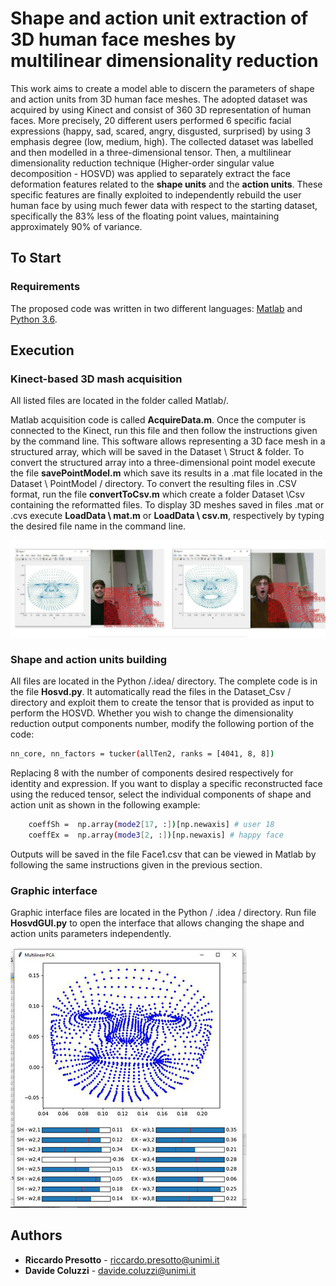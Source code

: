# Shape and action unit extraction of 3D human face meshes by multilinear dimensionality reduction
This work aims to create a model able to discern the parameters of shape and action units from 3D human face meshes.
The adopted dataset was acquired by using Kinect and consist of 360 3D representation of human faces.
More precisely, 20 different users performed 6 specific facial expressions (happy, sad, scared, angry, disgusted, surprised) by using 3 emphasis degree (low, medium, high).
The collected dataset was labelled and then modelled in a three-dimensional tensor. Then, a multilinear dimensionality reduction technique (Higher-order singular value decomposition - HOSVD) was applied to separately extract the face deformation features related to the **shape units** and the **action units**.
These specific features are finally exploited to independently rebuild the user human face by using much fewer data with respect to the starting dataset, specifically the 83% less of the floating point values, maintaining approximately 90% of variance.


## To Start

### Requirements

The proposed code was written in two different languages:
[Matlab](https://it.mathworks.com/downloads/)  and [Python 3.6](https://www.python.org/downloads/).

## Execution

### Kinect-based 3D mash acquisition
All listed files are located in the folder called Matlab/.

Matlab acquisition code is called **AcquireData.m**. Once the computer is connected to the Kinect, run this file and then follow the instructions given by the command line. This software allows representing a 3D face mesh in a structured array, which will be saved in the Dataset \ Struct & folder.
To convert the structured array into a three-dimensional point model execute the file **savePointModel.m** which save its results in a .mat file located in the Dataset \ PointModel / directory. To convert the resulting files in .CSV format, run the file **convertToCsv.m** which create a folder Dataset \Csv containing the reformatted files.
To display 3D meshes saved in files .mat or .cvs execute **LoadData \ mat.m** or **LoadData \ csv.m**, respectively by typing the desired file name in the command line.

![alt text](example.jpg)

### Shape and action units building
All files are located in the Python /.idea/ directory.
The complete code is in the file **Hosvd.py**. It automatically read the files in the Dataset_Csv / directory and exploit them to create the tensor that is provided as input to perform the HOSVD. Whether you wish to change the dimensionality reduction output components number, modify the following portion of the code:


```bash
nn_core, nn_factors = tucker(allTen2, ranks = [4041, 8, 8])

```

Replacing 8 with the number of components desired respectively for identity and expression.
If you want to display a specific reconstructed face using the reduced tensor, select the individual components of shape and action unit as shown in the following example:

```bash
    coeffSh =  np.array(mode2[17, :])[np.newaxis] # user 18
    coeffEx =  np.array(mode3[2, :])[np.newaxis] # happy face 

```

Outputs will be saved in the file Face1.csv that can be viewed in Matlab by following the same instructions given in the previous section.


### Graphic interface
Graphic interface files are located in the Python / .idea / directory.
Run file **HosvdGUI.py** to open the interface that allows changing the shape and action units parameters independently.

![alt text](3D_face.jpg)



## Authors

* **Riccardo Presotto**  -  riccardo.presotto@unimi.it
* **Davide Coluzzi**  - davide.coluzzi@unimi.it

